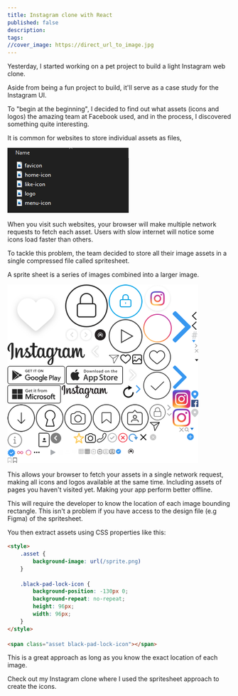 ```yaml
---
title: Instagram clone with React
published: false
description: 
tags: 
//cover_image: https://direct_url_to_image.jpg
---
```

Yesterday, I started working on a pet project to build a light Instagram web clone.

Aside from being a fun project to build, it'll serve as a case study for the Instagram UI.

To "begin at the beginning", I decided to find out what assets (icons and logos) the amazing team at Facebook used, and in the process, I discovered something quite interesting.

It is common for websites to store individual assets as files,

![assets](./imgs/assets.png)

When you visit such websites, your browser will make multiple network requests to fetch each asset. Users with slow internet will notice some icons load faster than others.

To tackle this problem, the team decided to store all their image assets in a single compressed file called spritesheet.

A sprite sheet is a series of images combined into a larger image.

![assets](./imgs/sprite.png)

This allows your browser to fetch your assets in a single network request, making all icons and logos available at the same time. Including assets of pages you haven't visited yet. Making your app perform better offline.

This will require the developer to know the location of each image bounding rectangle. This isn't a problem if you have access to the design file (e.g Figma) of the spritesheet.

You then extract assets using CSS properties like this:

```html
<style>
    .asset {
        background-image: url(/sprite.png)
    }

    .black-pad-lock-icon {
        background-position: -130px 0;
        background-repeat: no-repeat;
        height: 96px;
        width: 96px;
    }
</style>

<span class="asset black-pad-lock-icon"></span>
```

This is a great approach as long as you know the exact location of each image.

Check out my Instagram clone where I used the spritesheet approach to create the icons.
